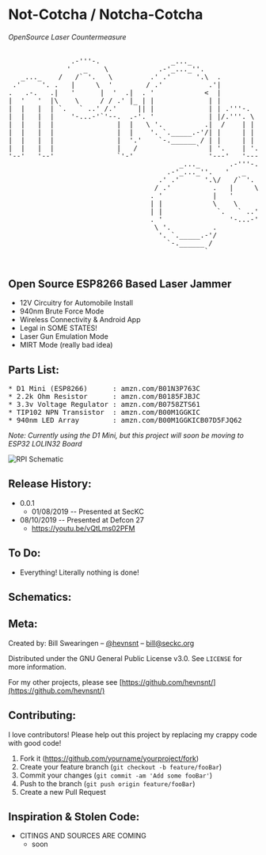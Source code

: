 # Not-Cotcha / Notcha-Cotcha 
###### OpenSource Laser Countermeasure


<pre>
               .-'''-.                 _..._                           
              '   _    \            .-'_..._''.                        
   _..._    /   /` '.   \         .' .'      '.\  .                    
 .'     '. .   |     \  '        / .'           .'|                    
.   .-.   .|   '      |  '  .|  . '            <  |                    
|  '   '  |\    \     / / .' |_ | |             | |             __     
|  |   |  | `.   ` ..' /.'     || |             | | .'''-.   .:--.'.   
|  |   |  |    '-...-'`'--.  .-'. '             | |/.'''. \ / |   \ |  
|  |   |  |               |  |   \ '.          .|  /    | | `" __ | |  
|  |   |  |               |  |    '. `._____.-'/| |     | |  .'.''| |  
|  |   |  |               |  '.'    `-.______ / | |     | | / /   | |_ 
|  |   |  |               |   /              `  | '.    | '.\ \._,\ '/ 
'--'   '--'               `'-'                  '---'   '---'`--'  `"  
                                         _..._       .-'''-.                 _..._                           
                                      .-'_..._''.   '   _    \            .-'_..._''.                        
                                    .' .'      '.\/   /` '.   \         .' .'      '.\  .                    
                                   / .'          .   |     \  '        / .'           .'|                    
                                  . '            |   '      |  '  .|  . '            <  |                    
                                  | |            \    \     / / .' |_ | |             | |             __     
                                  | |             `.   ` ..' /.'     || |             | | .'''-.   .:--.'.   
                                  . '                '-...-'`'--.  .-'. '             | |/.'''. \ / |   \ |  
                                   \ '.          .              |  |   \ '.          .|  /    | | `" __ | |  
                                    '. `._____.-'/              |  |    '. `._____.-'/| |     | |  .'.''| |  
                                      `-.______ /               |  '.'    `-.______ / | |     | | / /   | |_ 
                                               `                |   /              `  | '.    | '.\ \._,\ '/ 
                                                                `'-'                  '---'   '---'`--'  `"      
</pre>

## Open Source ESP8266 Based Laser Jammer
* 12V Circuitry for Automobile Install
* 940nm Brute Force Mode
* Wireless Connectivity & Android App
* Legal in SOME STATES!
* Laser Gun Emulation Mode
* MIRT Mode (really bad idea)


## Parts List:
<pre>
* D1 Mini (ESP8266)      : amzn.com/B01N3P763C  
* 2.2k Ohm Resistor      : amzn.com/B0185FJBJC
* 3.3v Voltage Regulator : amzn.com/B0758ZTS61
* TIP102 NPN Transistor  : amzn.com/B00M1GGKIC
* 940nm LED Array        : amzn.com/B00M1GGKICB07D5FJQ62
</pre>

*Note: Currently using the D1 Mini, but this project will soon be moving to ESP32 LOLIN32 Board*

![RPI Schematic](https://github.com/hevnsnt/NOTCHACOTCHA/blob/master/images/schematic.png "RPI Schematic")


## Release History:

* 0.0.1
    * 01/08/2019 -- Presented at SecKC
* 08/10/2019 -- Presented at Defcon 27
    * https://youtu.be/vQtLms02PFM
## To Do:
* Everything! Literally nothing is done!

## Schematics:


## Meta:
Created by: Bill Swearingen – [@hevnsnt](https://twitter.com/hevnsnt) – bill@seckc.org

Distributed under the GNU General Public License v3.0. See ``LICENSE`` for more information.

For my other projects, please see [https://github.com/hevnsnt/](https://github.com/hevnsnt/)

## Contributing:
I love contributors! Please help out this project by replacing my crappy code with good code!

1. Fork it (<https://github.com/yourname/yourproject/fork>)
2. Create your feature branch (`git checkout -b feature/fooBar`)
3. Commit your changes (`git commit -am 'Add some fooBar'`)
4. Push to the branch (`git push origin feature/fooBar`)
5. Create a new Pull Request

## Inspiration & Stolen Code:
* CITINGS AND SOURCES ARE COMING
	* soon
